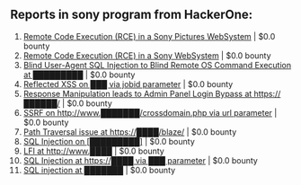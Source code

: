 ## Reports in sony program from HackerOne:
1. [Remote Code Execution (RCE) in a Sony Pictures WebSystem](https://hackerone.com/reports/330028) | $0.0 bounty
2. [Remote Code Execution (RCE) in a Sony WebSystem](https://hackerone.com/reports/329572) | $0.0 bounty
3. [Blind User-Agent SQL Injection to Blind Remote OS Command Execution at █████████](https://hackerone.com/reports/1339430) | $0.0 bounty
4. [Reflected XSS on ███ via jobid parameter](https://hackerone.com/reports/1309949) | $0.0 bounty
5. [Response Manipulation leads to Admin Panel Login Bypass at https://██████/](https://hackerone.com/reports/1508661) | $0.0 bounty
6. [SSRF on http://www.███████/crossdomain.php via url parameter](https://hackerone.com/reports/971590) | $0.0 bounty
7. [Path Traversal issue at https://████/blaze/](https://hackerone.com/reports/1320084) | $0.0 bounty
8. [SQL Injection on [█████████]](https://hackerone.com/reports/1213207) | $0.0 bounty
9. [LFI at http://www.████](https://hackerone.com/reports/986380) | $0.0 bounty
10. [SQL Injection at https://████ via ███ parameter](https://hackerone.com/reports/1935151) | $0.0 bounty
11. [SQL injection at ███████](https://hackerone.com/reports/2256032) | $0.0 bounty